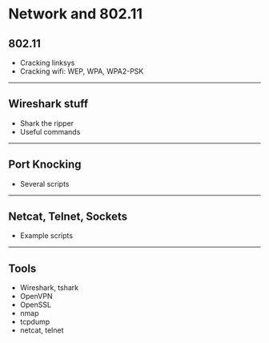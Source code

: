# Network and 802.11

## 802.11

- Cracking linksys
- Cracking wifi: WEP, WPA, WPA2-PSK

---

## Wireshark stuff

- Shark the ripper
- Useful commands

---
## Port Knocking

- Several scripts

---
## Netcat, Telnet, Sockets

- Example scripts

---

## Tools

- Wireshark, tshark
- OpenVPN
- OpenSSL
- nmap
- tcpdump
- netcat, telnet
